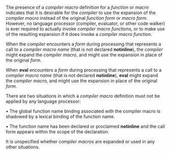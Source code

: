  



The presence of a *compiler macro* definition for a *function* or *macro* indicates that it is desirable for the *compiler* to use the expansion of the *compiler macro* instead of the original *function form* or *macro form*. However, no language processor (compiler, evaluator, or other code walker) is ever required to actually invoke *compiler macro functions*, or to make use of the resulting expansion if it does invoke a *compiler macro function*. 



When the *compiler* encounters a *form* during processing that represents a call to a *compiler macro name* (that is not declared **notinline**), the *compiler* might expand the *compiler macro*, and might use the expansion in place of the original *form*. 



When **eval** encounters a *form* during processing that represents a call to a *compiler macro name* (that is not declared **notinline**), **eval** might expand the *compiler macro*, and might use the expansion in place of the original *form*. 



There are two situations in which a *compiler macro* definition must not be applied by any language processor: 



*•* The global function name binding associated with the compiler macro is shadowed by a lexical binding of the function name. 



*•* The function name has been declared or proclaimed **notinline** and the call form appears within the scope of the declaration. 



It is unspecified whether *compiler macros* are expanded or used in any other situations.
 